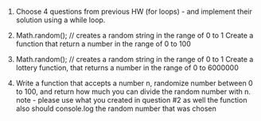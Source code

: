 1) Choose 4 questions from previous HW (for loops) - and implement their solution using a while loop.

2) Math.random(); // creates a random string in the range of 0 to 1
Create a function that return a number in the range of 0 to 100

3) Math.random(); // creates a random string in the range of 0 to 1
Create a lottery function, that returns a number in the range of 0 to 6000000

4) Write a function that accepts a number n, randomize number between 0 to 100, and return how much you can divide the random number with n.
note - please use what you created in question #2 as well
the function also should console.log the random number that was chosen
